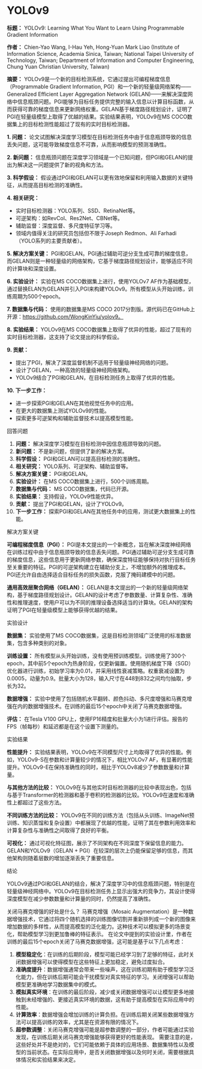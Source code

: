 # YOLOv9

**标题：** YOLOv9: Learning What You Want to Learn Using Programmable Gradient Information

**作者：** Chien-Yao Wang, I-Hau Yeh, Hong-Yuan Mark Liao (Institute of Information Science, Academia Sinica, Taiwan; National Taipei University of Technology, Taiwan; Department of Information and Computer Engineering, Chung Yuan Christian University, Taiwan)

**摘要：**
YOLOv9是一个新的目标检测系统，它通过提出可编程梯度信息（Programmable Gradient Information, PGI）和一个新的轻量级网络架构——Generalized Efficient Layer Aggregation Network (GELAN)——来解决深度网络中信息瓶颈问题。PGI能够为目标任务提供完整的输入信息以计算目标函数，从而获得可靠的梯度信息来更新网络权重。GELAN基于梯度路径规划设计，证明了PGI在轻量级模型上取得了优越的结果。实验结果表明，YOLOv9在MS COCO数据集上的目标检测性能超过了现有的实时目标检测器。

**1. 问题：**
论文试图解决深度学习模型在目标检测任务中由于信息瓶颈导致的信息丢失问题，这可能导致梯度信息不可靠，从而影响模型的预测准确性。

**2. 新问题：**
信息瓶颈问题在深度学习领域是一个已知问题，但PGI和GELAN的提出为解决这一问题提供了新的视角和方法。

**3. 科学假设：**
假设通过PGI和GELAN可以更有效地保留和利用输入数据的关键特征，从而提高目标检测的准确性。

**4. 相关研究：**
- 实时目标检测器：YOLO系列、SSD、RetinaNet等。
- 可逆架构：如RevCol、Res2Net、CBNet等。
- 辅助监督：深度监督、多尺度特征学习等。
- 领域内值得关注的研究员包括但不限于Joseph Redmon、Ali Farhadi（YOLO系列的主要贡献者）。

**5. 解决方案关键：**
PGI和GELAN。PGI通过辅助可逆分支生成可靠的梯度信息，而GELAN则是一种轻量级的网络架构，它基于梯度路径规划设计，能够适应不同的计算块和深度设置。

**6. 实验设计：**
实验在MS COCO数据集上进行，使用YOLOv7 AF作为基础模型，通过替换ELAN为GELAN并引入PGI来构建YOLOv9。所有模型从头开始训练，训练周期为500个epoch。

**7. 数据集与代码：**
使用的数据集是MS COCO 2017分割版。源代码已在GitHub上开源：https://github.com/WongKinYiu/yolov9。

**8. 实验结果：**
YOLOv9在MS COCO数据集上取得了优异的性能，超过了现有的实时目标检测器，这支持了论文提出的科学假设。

**9. 贡献：**
- 提出了PGI，解决了深度监督机制不适用于轻量级神经网络的问题。
- 设计了GELAN，一种高效的轻量级神经网络架构。
- YOLOv9结合了PGI和GELAN，在目标检测任务上取得了优异的性能。

**10. 下一步工作：**
- 进一步探索PGI和GELAN在其他视觉任务中的应用。
- 在更大的数据集上测试YOLOv9的性能。
- 探索更多可逆架构和辅助监督技术以提高模型性能。

回答问题

1. **问题：** 解决深度学习模型在目标检测中因信息瓶颈导致的问题。
2. **新问题：** 不是新问题，但提供了新的解决方案。
3. **科学假设：** PGI和GELAN可以提高目标检测的准确性。
4. **相关研究：** YOLO系列、可逆架构、辅助监督等。
5. **解决方案关键：** PGI和GELAN。
6. **实验设计：** 在MS COCO数据集上进行，500个训练周期。
7. **数据集与代码：** MS COCO数据集，代码已开源。
8. **实验结果：** 支持假设，YOLOv9性能优异。
9. **贡献：** 提出了PGI和GELAN，设计了YOLOv9。
10. **下一步工作：** 探索PGI和GELAN在其他任务中的应用，测试更大数据集上的性能。

解决方案关键

**可编程梯度信息（PGI）：**
PGI是本文提出的一个新概念，旨在解决深度神经网络在训练过程中由于信息瓶颈导致的信息丢失问题。PGI通过辅助可逆分支生成可靠的梯度信息，这些信息用于更新网络参数，确保深度特征能够保持对执行目标任务至关重要的特征。PGI的可逆架构建立在辅助分支上，不增加额外的推理成本。PGI还允许自由选择适合目标任务的损失函数，克服了掩码建模中的问题。

**通用高效层聚合网络（GELAN）：**
GELAN是本文提出的一个新的轻量级网络架构，基于梯度路径规划设计。GELAN的设计考虑了参数数量、计算复杂性、准确性和推理速度，使用户可以为不同的推理设备选择适当的计算块。GELAN的架构证明了PGI在轻量级模型上能够获得优越的结果。

实验设计

**数据集：**
实验使用了MS COCO数据集，这是目标检测领域广泛使用的标准数据集，包含多种类别的对象。

**训练设置：**
所有模型从头开始训练，没有使用预训练模型。训练使用了300个epoch，其中前5个epoch为热身阶段，仅更新偏置。使用随机梯度下降（SGD）优化器进行训练，初始学习率为0.01，并采用线性衰减策略。权重衰减设置为0.0005，动量为0.9。批量大小为128，输入尺寸在448到832之间均匀抽取，步长为32。

**数据增强：**
实验中使用了包括随机水平翻转、颜色抖动、多尺度增强和马赛克增强在内的数据增强技术。在训练的最后15个epoch中关闭了马赛克数据增强。

**评估：**
在Tesla V100 GPU上，使用FP16精度和批量大小为1进行评估。报告的FPS（帧每秒）和延迟都是在这个设置下测量的。

实验结果

**性能提升：**
实验结果表明，YOLOv9在不同模型尺寸上均取得了优异的性能。例如，YOLOv9-S在参数和计算量较少的情况下，相比YOLOv7 AF，有显著的性能提升。YOLOv9-E在保持准确性的同时，相比于YOLOv8减少了参数数量和计算量。

**与其他方法的比较：**
YOLOv9在与其他实时目标检测器的比较中表现出色，包括与基于Transformer的检测器和基于卷积的检测器的比较。YOLOv9在速度和准确性上都超过了这些方法。

**不同训练方法的比较：**
YOLOv9在不同的训练方法（包括从头训练、ImageNet预训练、知识蒸馏和复杂设置）中都展现了优越的性能，证明了其在参数利用效率和计算复杂性与准确性之间取得了良好的平衡。

**可视化：**
通过可视化特征图，展示了不同架构在不同深度下保留信息的能力。GELAN和YOLOv9（GELAN + PGI）在较深的层次上仍能保留足够的信息，而其他架构则随着层数的增加逐渐丢失了重要信息。

结论

YOLOv9通过PGI和GELAN的结合，解决了深度学习中的信息瓶颈问题，特别是在轻量级神经网络中。YOLOv9在目标检测任务上显示出强大的竞争力，其设计使得深度模型在减少参数数量和计算量的同时，仍然提高了准确性。


关闭马赛克增强的好处是什么？
马赛克增强（Mosaic Augmentation）是一种数据增强技术，它通过将四个随机选择的训练图像切割并重新排列成一个新的图像来增加数据的多样性，从而提高模型的泛化能力。这种技术可以模拟更多的场景变化，帮助模型学习到更加鲁棒的特征表示。 在论文中提到的实验设计里，作者在训练的最后15个epoch关闭了马赛克数据增强，这可能是基于以下几点考虑：

1. **模型稳定化**：在训练的后期阶段，模型可能已经学习到了足够的特征，此时关闭数据增强可以使得模型在这些特征上更加稳定，避免过度拟合。
2. **准确度提升**：数据增强通常会带来一些噪声，这在训练初期有助于模型学习泛化能力，但在训练后期可能会干扰模型对真实特征的学习。关闭增强可以帮助模型更准确地学习数据集中的模式。
3. **模拟真实环境**：在训练的最后阶段，减少或关闭数据增强可以让模型更多地接触到未经增强的、更接近真实环境的数据，这有助于提高模型在实际应用中的性能。
4. **计算效率**：数据增强会增加训练的计算负担。在训练后期关闭某些数据增强方法可以提高训练的效率，尤其是在资源有限的情况下。
5. **超参数调整**：关闭马赛克增强可能是超参数调整的一部分，作者可能通过实验发现，在训练后期关闭马赛克增强能够获得更好的性能表现。 需要注意的是，这些好处并不是绝对的，它们可能依赖于具体的应用场景、数据集特性以及模型的当前状态。在实际应用中，是否关闭数据增强以及何时关闭，需要根据具体情况和实验结果来决定。
